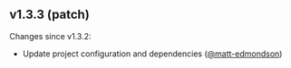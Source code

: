 ## v1.3.3 (patch)

Changes since v1.3.2:

- Update project configuration and dependencies ([@matt-edmondson](https://github.com/matt-edmondson))
